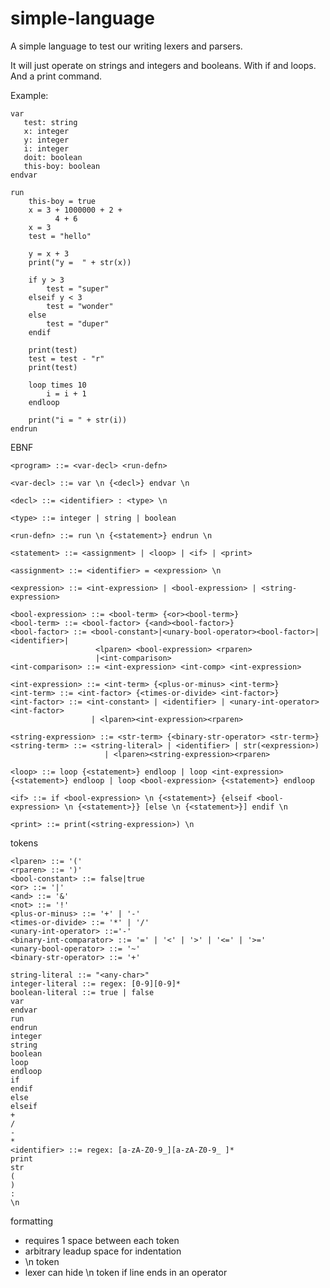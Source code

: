 # simple-language
A simple language to test our writing lexers and parsers.


It will just operate on strings and integers and booleans. With if and loops. And a print command.

Example:

	var
	   test: string
	   x: integer
	   y: integer
	   i: integer
	   doit: boolean
	   this-boy: boolean
	endvar
	
	run
	    this-boy = true
	    x = 3 + 1000000 + 2 +
	          4 + 6
	    x = 3
		test = "hello"
		    
		y = x + 3
		print("y =  " + str(x))
		
		if y > 3
			test = "super"
		elseif y < 3 
		    test = "wonder"
		else
		    test = "duper"
		endif
		
		print(test)
		test = test - "r"
		print(test)
		
		loop times 10
		    i = i + 1
		endloop
		
		print("i = " + str(i))
	endrun
	
EBNF

	<program> ::= <var-decl> <run-defn>
	
	<var-decl> ::= var \n {<decl>} endvar \n
	
	<decl> ::= <identifier> : <type> \n
	
	<type> ::= integer | string | boolean
	
	<run-defn> ::= run \n {<statement>} endrun \n
	
	<statement> ::= <assignment> | <loop> | <if> | <print>
	
	<assignment> ::= <identifier> = <expression> \n
	
	<expression> ::= <int-expression> | <bool-expression> | <string-expression>
	
	<bool-expression> ::= <bool-term> {<or><bool-term>}
    <bool-term> ::= <bool-factor> {<and><bool-factor>}
    <bool-factor> ::= <bool-constant>|<unary-bool-operator><bool-factor>|<identifier>|
                       <lparen> <bool-expression> <rparen>
                       |<int-comparison>
    <int-comparison> ::= <int-expression> <int-comp> <int-expression>
    
    <int-expression> ::= <int-term> {<plus-or-minus> <int-term>}
    <int-term> ::= <int-factor> {<times-or-divide> <int-factor>}
    <int-factor> ::= <int-constant> | <identifier> | <unary-int-operator><int-factor> 
                      | <lparen><int-expression><rparen>
    
	<string-expression> ::= <str-term> {<binary-str-operator> <str-term>}
	<string-term> ::= <string-literal> | <identifier> | str(<expression>)
	                     | <lparen><string-expression><rparen>
    
	<loop> ::= loop {<statement>} endloop | loop <int-expression> {<statement>} endloop | loop <bool-expression> {<statement>} endloop
	
	<if> ::= if <bool-expression> \n {<statement>} {elseif <bool-expression> \n {<statement>}} [else \n {<statement>}] endif \n
	
	<print> ::= print(<string-expression>) \n
	
tokens

    <lparen> ::= '('
    <rparen> ::= ')'
    <bool-constant> ::= false|true
    <or> ::= '|'
    <and> ::= '&'
    <not> ::= '!'
    <plus-or-minus> ::= '+' | '-'
    <times-or-divide> ::= '*' | '/'
    <unary-int-operator> ::='-'
	<binary-int-comparator> ::= '=' | '<' | '>' | '<=' | '>='
	<unary-bool-operator> ::= '~'
	<binary-str-operator> ::= '+'

	string-literal ::= "<any-char>"
	integer-literal ::= regex: [0-9][0-9]*
	boolean-literal ::= true | false
	var
	endvar
	run
	endrun
	integer
	string
	boolean
	loop
	endloop
	if
	endif
	else
	elseif
	+
	/
	-
	*
	<identifier> ::= regex: [a-zA-Z0-9_][a-zA-Z0-9_ ]*
	print
	str
	(
	)
	:
	\n
	
formatting

* requires 1 space between each token
* arbitrary leadup space for indentation
* \n token
* lexer can hide \n token if line ends in an operator

